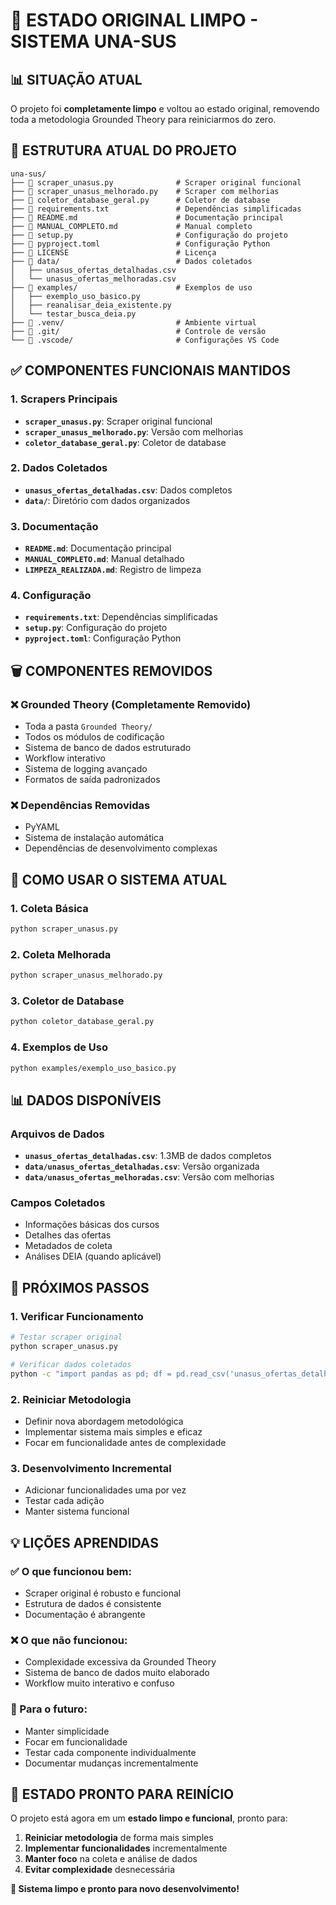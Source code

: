 # 🧹 ESTADO ORIGINAL LIMPO - SISTEMA UNA-SUS

## 📊 **SITUAÇÃO ATUAL**

O projeto foi **completamente limpo** e voltou ao estado original, removendo toda a metodologia Grounded Theory para reiniciarmos do zero.

## 📁 **ESTRUTURA ATUAL DO PROJETO**

```
una-sus/
├── 📄 scraper_unasus.py              # Scraper original funcional
├── 📄 scraper_unasus_melhorado.py    # Scraper com melhorias
├── 📄 coletor_database_geral.py      # Coletor de database
├── 📄 requirements.txt               # Dependências simplificadas
├── 📄 README.md                      # Documentação principal
├── 📄 MANUAL_COMPLETO.md             # Manual completo
├── 📄 setup.py                       # Configuração do projeto
├── 📄 pyproject.toml                 # Configuração Python
├── 📄 LICENSE                        # Licença
├── 📁 data/                          # Dados coletados
│   ├── unasus_ofertas_detalhadas.csv
│   └── unasus_ofertas_melhoradas.csv
├── 📁 examples/                      # Exemplos de uso
│   ├── exemplo_uso_basico.py
│   ├── reanalisar_deia_existente.py
│   └── testar_busca_deia.py
├── 📁 .venv/                         # Ambiente virtual
├── 📁 .git/                          # Controle de versão
└── 📁 .vscode/                       # Configurações VS Code
```

## ✅ **COMPONENTES FUNCIONAIS MANTIDOS**

### **1. Scrapers Principais**
- **`scraper_unasus.py`**: Scraper original funcional
- **`scraper_unasus_melhorado.py`**: Versão com melhorias
- **`coletor_database_geral.py`**: Coletor de database

### **2. Dados Coletados**
- **`unasus_ofertas_detalhadas.csv`**: Dados completos
- **`data/`**: Diretório com dados organizados

### **3. Documentação**
- **`README.md`**: Documentação principal
- **`MANUAL_COMPLETO.md`**: Manual detalhado
- **`LIMPEZA_REALIZADA.md`**: Registro de limpeza

### **4. Configuração**
- **`requirements.txt`**: Dependências simplificadas
- **`setup.py`**: Configuração do projeto
- **`pyproject.toml`**: Configuração Python

## 🗑️ **COMPONENTES REMOVIDOS**

### **❌ Grounded Theory (Completamente Removido)**
- Toda a pasta `Grounded Theory/`
- Todos os módulos de codificação
- Sistema de banco de dados estruturado
- Workflow interativo
- Sistema de logging avançado
- Formatos de saída padronizados

### **❌ Dependências Removidas**
- PyYAML
- Sistema de instalação automática
- Dependências de desenvolvimento complexas

## 🚀 **COMO USAR O SISTEMA ATUAL**

### **1. Coleta Básica**
```bash
python scraper_unasus.py
```

### **2. Coleta Melhorada**
```bash
python scraper_unasus_melhorado.py
```

### **3. Coletor de Database**
```bash
python coletor_database_geral.py
```

### **4. Exemplos de Uso**
```bash
python examples/exemplo_uso_basico.py
```

## 📊 **DADOS DISPONÍVEIS**

### **Arquivos de Dados**
- **`unasus_ofertas_detalhadas.csv`**: 1.3MB de dados completos
- **`data/unasus_ofertas_detalhadas.csv`**: Versão organizada
- **`data/unasus_ofertas_melhoradas.csv`**: Versão com melhorias

### **Campos Coletados**
- Informações básicas dos cursos
- Detalhes das ofertas
- Metadados de coleta
- Análises DEIA (quando aplicável)

## 🎯 **PRÓXIMOS PASSOS**

### **1. Verificar Funcionamento**
```bash
# Testar scraper original
python scraper_unasus.py

# Verificar dados coletados
python -c "import pandas as pd; df = pd.read_csv('unasus_ofertas_detalhadas.csv'); print(f'Registros: {len(df)}')"
```

### **2. Reiniciar Metodologia**
- Definir nova abordagem metodológica
- Implementar sistema mais simples e eficaz
- Focar em funcionalidade antes de complexidade

### **3. Desenvolvimento Incremental**
- Adicionar funcionalidades uma por vez
- Testar cada adição
- Manter sistema funcional

## 💡 **LIÇÕES APRENDIDAS**

### **✅ O que funcionou bem:**
- Scraper original é robusto e funcional
- Estrutura de dados é consistente
- Documentação é abrangente

### **❌ O que não funcionou:**
- Complexidade excessiva da Grounded Theory
- Sistema de banco de dados muito elaborado
- Workflow muito interativo e confuso

### **🎯 Para o futuro:**
- Manter simplicidade
- Focar em funcionalidade
- Testar cada componente individualmente
- Documentar mudanças incrementalmente

## 🔄 **ESTADO PRONTO PARA REINÍCIO**

O projeto está agora em um **estado limpo e funcional**, pronto para:

1. **Reiniciar metodologia** de forma mais simples
2. **Implementar funcionalidades** incrementalmente
3. **Manter foco** na coleta e análise de dados
4. **Evitar complexidade** desnecessária

**🎉 Sistema limpo e pronto para novo desenvolvimento!** 